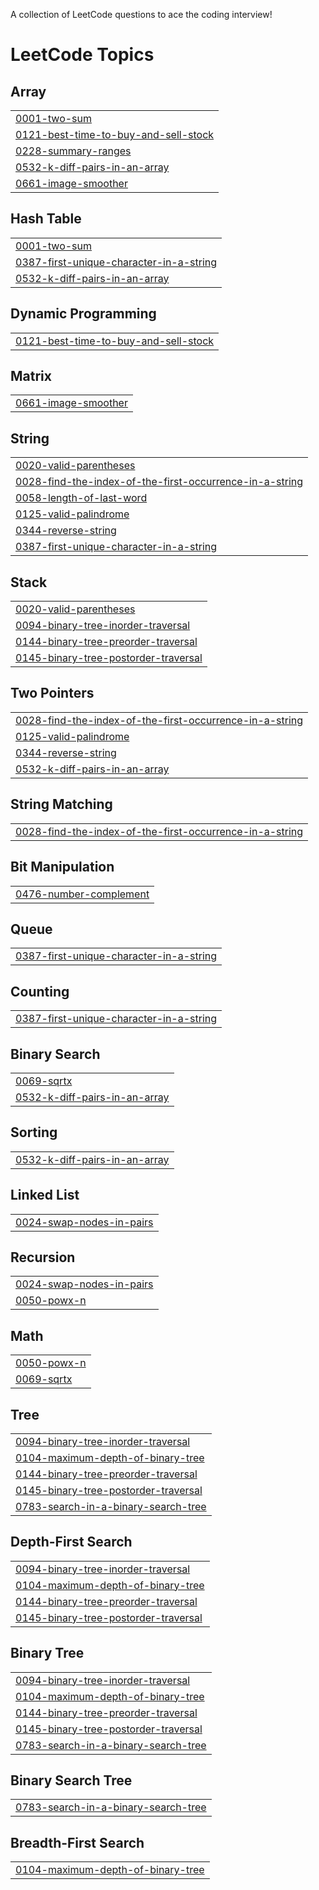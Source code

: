 A collection of LeetCode questions to ace the coding interview!
<!---LeetCode Topics Start-->
# LeetCode Topics
## Array
|  |
| ------- |
| [0001-two-sum](https://github.com/ankan24/LeetCode-Solutions/tree/master/0001-two-sum) |
| [0121-best-time-to-buy-and-sell-stock](https://github.com/ankan24/LeetCode-Solutions/tree/master/0121-best-time-to-buy-and-sell-stock) |
| [0228-summary-ranges](https://github.com/ankan24/LeetCode-Solutions/tree/master/0228-summary-ranges) |
| [0532-k-diff-pairs-in-an-array](https://github.com/ankan24/LeetCode-Solutions/tree/master/0532-k-diff-pairs-in-an-array) |
| [0661-image-smoother](https://github.com/ankan24/LeetCode-Solutions/tree/master/0661-image-smoother) |
## Hash Table
|  |
| ------- |
| [0001-two-sum](https://github.com/ankan24/LeetCode-Solutions/tree/master/0001-two-sum) |
| [0387-first-unique-character-in-a-string](https://github.com/ankan24/LeetCode-Solutions/tree/master/0387-first-unique-character-in-a-string) |
| [0532-k-diff-pairs-in-an-array](https://github.com/ankan24/LeetCode-Solutions/tree/master/0532-k-diff-pairs-in-an-array) |
## Dynamic Programming
|  |
| ------- |
| [0121-best-time-to-buy-and-sell-stock](https://github.com/ankan24/LeetCode-Solutions/tree/master/0121-best-time-to-buy-and-sell-stock) |
## Matrix
|  |
| ------- |
| [0661-image-smoother](https://github.com/ankan24/LeetCode-Solutions/tree/master/0661-image-smoother) |
## String
|  |
| ------- |
| [0020-valid-parentheses](https://github.com/ankan24/LeetCode-Solutions/tree/master/0020-valid-parentheses) |
| [0028-find-the-index-of-the-first-occurrence-in-a-string](https://github.com/ankan24/LeetCode-Solutions/tree/master/0028-find-the-index-of-the-first-occurrence-in-a-string) |
| [0058-length-of-last-word](https://github.com/ankan24/LeetCode-Solutions/tree/master/0058-length-of-last-word) |
| [0125-valid-palindrome](https://github.com/ankan24/LeetCode-Solutions/tree/master/0125-valid-palindrome) |
| [0344-reverse-string](https://github.com/ankan24/LeetCode-Solutions/tree/master/0344-reverse-string) |
| [0387-first-unique-character-in-a-string](https://github.com/ankan24/LeetCode-Solutions/tree/master/0387-first-unique-character-in-a-string) |
## Stack
|  |
| ------- |
| [0020-valid-parentheses](https://github.com/ankan24/LeetCode-Solutions/tree/master/0020-valid-parentheses) |
| [0094-binary-tree-inorder-traversal](https://github.com/ankan24/LeetCode-Solutions/tree/master/0094-binary-tree-inorder-traversal) |
| [0144-binary-tree-preorder-traversal](https://github.com/ankan24/LeetCode-Solutions/tree/master/0144-binary-tree-preorder-traversal) |
| [0145-binary-tree-postorder-traversal](https://github.com/ankan24/LeetCode-Solutions/tree/master/0145-binary-tree-postorder-traversal) |
## Two Pointers
|  |
| ------- |
| [0028-find-the-index-of-the-first-occurrence-in-a-string](https://github.com/ankan24/LeetCode-Solutions/tree/master/0028-find-the-index-of-the-first-occurrence-in-a-string) |
| [0125-valid-palindrome](https://github.com/ankan24/LeetCode-Solutions/tree/master/0125-valid-palindrome) |
| [0344-reverse-string](https://github.com/ankan24/LeetCode-Solutions/tree/master/0344-reverse-string) |
| [0532-k-diff-pairs-in-an-array](https://github.com/ankan24/LeetCode-Solutions/tree/master/0532-k-diff-pairs-in-an-array) |
## String Matching
|  |
| ------- |
| [0028-find-the-index-of-the-first-occurrence-in-a-string](https://github.com/ankan24/LeetCode-Solutions/tree/master/0028-find-the-index-of-the-first-occurrence-in-a-string) |
## Bit Manipulation
|  |
| ------- |
| [0476-number-complement](https://github.com/ankan24/LeetCode-Solutions/tree/master/0476-number-complement) |
## Queue
|  |
| ------- |
| [0387-first-unique-character-in-a-string](https://github.com/ankan24/LeetCode-Solutions/tree/master/0387-first-unique-character-in-a-string) |
## Counting
|  |
| ------- |
| [0387-first-unique-character-in-a-string](https://github.com/ankan24/LeetCode-Solutions/tree/master/0387-first-unique-character-in-a-string) |
## Binary Search
|  |
| ------- |
| [0069-sqrtx](https://github.com/ankan24/LeetCode-Solutions/tree/master/0069-sqrtx) |
| [0532-k-diff-pairs-in-an-array](https://github.com/ankan24/LeetCode-Solutions/tree/master/0532-k-diff-pairs-in-an-array) |
## Sorting
|  |
| ------- |
| [0532-k-diff-pairs-in-an-array](https://github.com/ankan24/LeetCode-Solutions/tree/master/0532-k-diff-pairs-in-an-array) |
## Linked List
|  |
| ------- |
| [0024-swap-nodes-in-pairs](https://github.com/ankan24/LeetCode-Solutions/tree/master/0024-swap-nodes-in-pairs) |
## Recursion
|  |
| ------- |
| [0024-swap-nodes-in-pairs](https://github.com/ankan24/LeetCode-Solutions/tree/master/0024-swap-nodes-in-pairs) |
| [0050-powx-n](https://github.com/ankan24/LeetCode-Solutions/tree/master/0050-powx-n) |
## Math
|  |
| ------- |
| [0050-powx-n](https://github.com/ankan24/LeetCode-Solutions/tree/master/0050-powx-n) |
| [0069-sqrtx](https://github.com/ankan24/LeetCode-Solutions/tree/master/0069-sqrtx) |
## Tree
|  |
| ------- |
| [0094-binary-tree-inorder-traversal](https://github.com/ankan24/LeetCode-Solutions/tree/master/0094-binary-tree-inorder-traversal) |
| [0104-maximum-depth-of-binary-tree](https://github.com/ankan24/LeetCode-Solutions/tree/master/0104-maximum-depth-of-binary-tree) |
| [0144-binary-tree-preorder-traversal](https://github.com/ankan24/LeetCode-Solutions/tree/master/0144-binary-tree-preorder-traversal) |
| [0145-binary-tree-postorder-traversal](https://github.com/ankan24/LeetCode-Solutions/tree/master/0145-binary-tree-postorder-traversal) |
| [0783-search-in-a-binary-search-tree](https://github.com/ankan24/LeetCode-Solutions/tree/master/0783-search-in-a-binary-search-tree) |
## Depth-First Search
|  |
| ------- |
| [0094-binary-tree-inorder-traversal](https://github.com/ankan24/LeetCode-Solutions/tree/master/0094-binary-tree-inorder-traversal) |
| [0104-maximum-depth-of-binary-tree](https://github.com/ankan24/LeetCode-Solutions/tree/master/0104-maximum-depth-of-binary-tree) |
| [0144-binary-tree-preorder-traversal](https://github.com/ankan24/LeetCode-Solutions/tree/master/0144-binary-tree-preorder-traversal) |
| [0145-binary-tree-postorder-traversal](https://github.com/ankan24/LeetCode-Solutions/tree/master/0145-binary-tree-postorder-traversal) |
## Binary Tree
|  |
| ------- |
| [0094-binary-tree-inorder-traversal](https://github.com/ankan24/LeetCode-Solutions/tree/master/0094-binary-tree-inorder-traversal) |
| [0104-maximum-depth-of-binary-tree](https://github.com/ankan24/LeetCode-Solutions/tree/master/0104-maximum-depth-of-binary-tree) |
| [0144-binary-tree-preorder-traversal](https://github.com/ankan24/LeetCode-Solutions/tree/master/0144-binary-tree-preorder-traversal) |
| [0145-binary-tree-postorder-traversal](https://github.com/ankan24/LeetCode-Solutions/tree/master/0145-binary-tree-postorder-traversal) |
| [0783-search-in-a-binary-search-tree](https://github.com/ankan24/LeetCode-Solutions/tree/master/0783-search-in-a-binary-search-tree) |
## Binary Search Tree
|  |
| ------- |
| [0783-search-in-a-binary-search-tree](https://github.com/ankan24/LeetCode-Solutions/tree/master/0783-search-in-a-binary-search-tree) |
## Breadth-First Search
|  |
| ------- |
| [0104-maximum-depth-of-binary-tree](https://github.com/ankan24/LeetCode-Solutions/tree/master/0104-maximum-depth-of-binary-tree) |
<!---LeetCode Topics End-->
